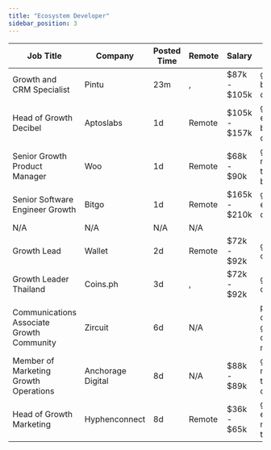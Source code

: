 ```yaml
---
title: "Ecosystem Developer"
sidebar_position: 3
---
```


| Job Title | Company | Posted Time | Remote | Salary | Tags | Apply Link |
|-----------|---------|-------------|--------|--------|------|------------|
| Growth and CRM Specialist | Pintu | 23m | , | $87k - $105k | growth, crm, blockchain, crypto | [Apply](https://web3.career/growth-and-crm-specialist-pintu/107738) |
| Head of Growth Decibel | Aptoslabs | 1d | Remote | $105k - $157k | growth, executive, blockchain, crypto, defi | [Apply](https://web3.career/head-of-growth-decibel-aptoslabs/107633) |
| Senior Growth Product Manager | Woo | 1d | Remote | $68k - $90k | growth, product manager, non tech, senior, blockchain | [Apply](https://web3.career/senior-growth-product-manager-woo/95664) |
| Senior Software Engineer Growth | Bitgo | 1d | Remote | $165k - $210k | growth, engineer, senior, dev, bitcoin | [Apply](https://web3.career/senior-software-engineer-growth-bitgo/106088) |
| N/A | N/A | N/A | N/A |  |  | [Apply](https://web3.career/metana) |
| Growth Lead | Wallet | 2d | Remote | $72k - $92k | growth, lead, crypto, remote | [Apply](https://web3.career/growth-lead-wallet/107597) |
| Growth Leader Thailand | Coins.ph | 3d | , | $72k - $92k | growth, lead, crypto | [Apply](https://web3.career/growth-leader-thailand-coins/107569) |
| Communications Associate Growth Community | Zircuit | 6d | N/A |  | pr, non tech, communications, growth, community manager | [Apply](https://web3.career/communications-associate-growth-community-zircuit/105486) |
| Member of Marketing Growth Operations | Anchorage Digital | 8d | N/A | $88k - $89k | growth, marketing, non tech, operations, crypto | [Apply](https://web3.career/member-of-marketing-growth-operations-anchorage/107208) |
| Head of Growth Marketing | Hyphenconnect | 8d | Remote | $36k - $65k | growth, executive, marketing, non tech, blockchain | [Apply](https://web3.career/head-of-growth-marketing-hyphenconnect/107143) |

